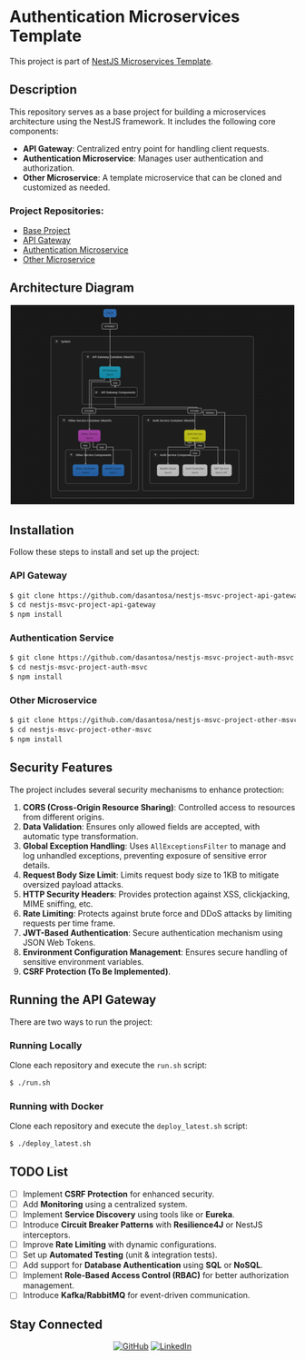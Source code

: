 # Authentication Microservices Template

This project is part of [NestJS Microservices Template](https://github.com/dasantosa/nestjs-msvc-project-base-project).

## Description

This repository serves as a base project for building a microservices architecture using the NestJS framework. It includes the following core components:

-   **API Gateway**: Centralized entry point for handling client requests.
-   **Authentication Microservice**: Manages user authentication and authorization.
-   **Other Microservice**: A template microservice that can be cloned and customized as needed.

### Project Repositories:

-   [Base Project](https://github.com/dasantosa/nestjs-msvc-project-base-project)
-   [API Gateway](https://github.com/dasantosa/nestjs-msvc-project-api-gateway)
-   [Authentication Microservice](https://github.com/dasantosa/nestjs-msvc-project-auth-msvc)
-   [Other Microservice](https://github.com/dasantosa/nestjs-msvc-project-other-msvc)

## Architecture Diagram

<p align="center">
  <img src="images/Diagram.png" alt="Architecture Diagram" width="500">
</p>

## Installation

Follow these steps to install and set up the project:

### API Gateway

```bash
$ git clone https://github.com/dasantosa/nestjs-msvc-project-api-gateway
$ cd nestjs-msvc-project-api-gateway
$ npm install
```

### Authentication Service

```bash
$ git clone https://github.com/dasantosa/nestjs-msvc-project-auth-msvc
$ cd nestjs-msvc-project-auth-msvc
$ npm install
```

### Other Microservice

```bash
$ git clone https://github.com/dasantosa/nestjs-msvc-project-other-msvc
$ cd nestjs-msvc-project-other-msvc
$ npm install
```

## Security Features

The project includes several security mechanisms to enhance protection:

1. **CORS (Cross-Origin Resource Sharing)**: Controlled access to resources from different origins.
2. **Data Validation**: Ensures only allowed fields are accepted, with automatic type transformation.
3. **Global Exception Handling**: Uses `AllExceptionsFilter` to manage and log unhandled exceptions, preventing exposure of sensitive error details.
4. **Request Body Size Limit**: Limits request body size to 1KB to mitigate oversized payload attacks.
5. **HTTP Security Headers**: Provides protection against XSS, clickjacking, MIME sniffing, etc.
6. **Rate Limiting**: Protects against brute force and DDoS attacks by limiting requests per time frame.
7. **JWT-Based Authentication**: Secure authentication mechanism using JSON Web Tokens.
8. **Environment Configuration Management**: Ensures secure handling of sensitive environment variables.
9. **CSRF Protection (To Be Implemented)**.

## Running the API Gateway

There are two ways to run the project:

### Running Locally

Clone each repository and execute the `run.sh` script:

```bash
$ ./run.sh
```

### Running with Docker

Clone each repository and execute the `deploy_latest.sh` script:

```bash
$ ./deploy_latest.sh
```

## TODO List

-   [ ] Implement **CSRF Protection** for enhanced security.
-   [ ] Add **Monitoring** using a centralized system.
-   [ ] Implement **Service Discovery** using tools like or **Eureka**.
-   [ ] Introduce **Circuit Breaker Patterns** with **Resilience4J** or NestJS interceptors.
-   [ ] Improve **Rate Limiting** with dynamic configurations.
-   [ ] Set up **Automated Testing** (unit & integration tests).
-   [ ] Add support for **Database Authentication** using **SQL** or **NoSQL**.
-   [ ] Implement **Role-Based Access Control (RBAC)** for better authorization management.
-   [ ] Introduce **Kafka/RabbitMQ** for event-driven communication.

## Stay Connected

<div align="center">

[![GitHub](https://img.shields.io/badge/GitHub-000000?style=for-the-badge&logo=github&logoColor=white)](https://github.com/dasantosa/)
[![LinkedIn](https://img.shields.io/badge/LinkedIn-%230077B5.svg?logo=linkedin&logoColor=white)](https://www.linkedin.com/in/daniel-santos-anes/)

</div>
